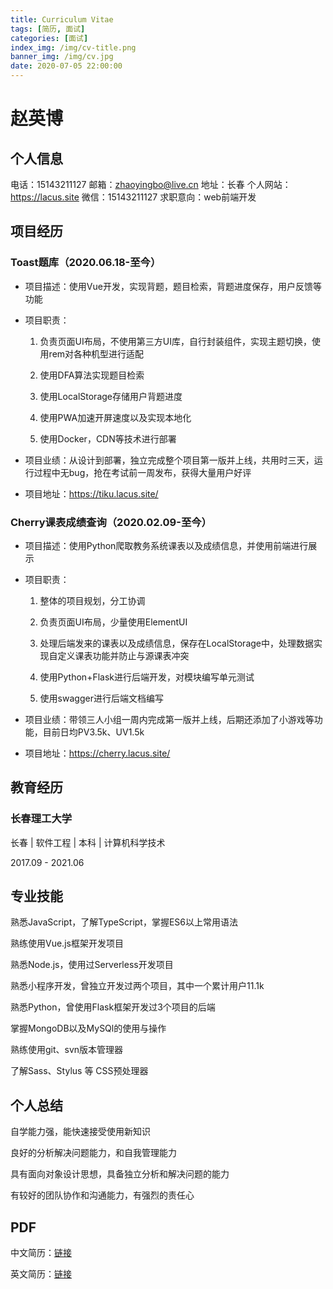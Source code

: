 ```yaml
---
title: Curriculum Vitae
tags: [简历, 面试]
categories: [面试]
index_img: /img/cv-title.png
banner_img: /img/cv.jpg
date: 2020-07-05 22:00:00
---
```

# 赵英博
## 个人信息
电话：15143211127
邮箱：zhaoyingbo@live.cn
地址：长春
个人网站：https://lacus.site
微信：15143211127
求职意向：web前端开发
## 项目经历
### Toast题库（2020.06.18-至今）

* 项目描述：使用Vue开发，实现背题，题目检索，背题进度保存，用户反馈等功能

* 项目职责：

   1. 负责页面UI布局，不使用第三方UI库，自行封装组件，实现主题切换，使用rem对各种机型进行适配

   2. 使用DFA算法实现题目检索

   3. 使用LocalStorage存储用户背题进度

   4. 使用PWA加速开屏速度以及实现本地化

   5. 使用Docker，CDN等技术进行部署

* 项目业绩：从设计到部署，独立完成整个项目第一版并上线，共用时三天，运行过程中无bug，抢在考试前一周发布，获得大量用户好评

* 项目地址：https://tiku.lacus.site/


### Cherry课表成绩查询（2020.02.09-至今）

* 项目描述：使用Python爬取教务系统课表以及成绩信息，并使用前端进行展示

* 项目职责：

  1. 整体的项目规划，分工协调

  2. 负责页面UI布局，少量使用ElementUI

  3. 处理后端发来的课表以及成绩信息，保存在LocalStorage中，处理数据实现自定义课表功能并防止与源课表冲突

  4. 使用Python+Flask进行后端开发，对模块编写单元测试

  5. 使用swagger进行后端文档编写

* 项目业绩：带领三人小组一周内完成第一版并上线，后期还添加了小游戏等功能，目前日均PV3.5k、UV1.5k

* 项目地址：https://cherry.lacus.site/

## 教育经历

### 长春理工大学
长春 | 软件工程 | 本科 | 计算机科学技术

2017.09 - 2021.06

## 专业技能
熟悉JavaScript，了解TypeScript，掌握ES6以上常用语法

熟练使用Vue.js框架开发项目

熟悉Node.js，使用过Serverless开发项目

熟悉小程序开发，曾独立开发过两个项目，其中一个累计用户11.1k

熟悉Python，曾使用Flask框架开发过3个项目的后端

掌握MongoDB以及MySQl的使用与操作

熟练使用git、svn版本管理器

了解Sass、Stylus 等 CSS预处理器

## 个人总结
自学能力强，能快速接受使用新知识

良好的分析解决问题能力，和自我管理能力

具有面向对象设计思想，具备独立分析和解决问题的能力

有较好的团队协作和沟通能力，有强烈的责任心

## PDF
中文简历：[链接](http://assets.lacus.site/cv/%E8%B5%B5%E8%8B%B1%E5%8D%9A_%E5%89%8D%E7%AB%AF%E5%BC%80%E5%8F%91_15143211127.pdf)

英文简历：[链接](http://assets.lacus.site/cv/%E8%B5%B5%E8%8B%B1%E5%8D%9A_webFrontend_15143211127.pdf)